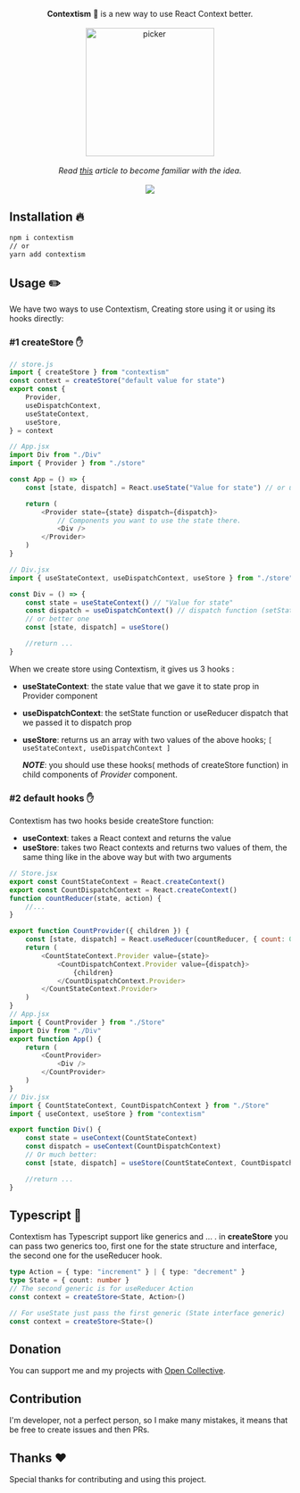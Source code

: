 <p align="center">
    <b>Contextism</b> 🤩 is a new way to use React Context better.
    <br>
    <br>
    <img width="230" height="230" alt="picker" src="https://github.com/Aslemammad/Contextism/blob/master/logo.png?raw=true">
    <br>
    <br>
    <i>Read
        <a title="Team email, team chat, team tasks, one app" href="https://kentcdodds.com/blog/how-to-use-react-context-effectively">this</a>
	    article to become familiar with the idea.
    </i>
    <br>
    <br>
    <img src="https://img.shields.io/npm/l/contextism" />
</p>

## Installation 🔥

```bash
npm i contextism
// or 
yarn add contextism
```

## Usage ✏️
We have two ways to use Contextism, Creating store using it or using its hooks directly:

### #1 createStore ✋

```js
// store.js
import { createStore } from "contextism"
const context = createStore("default value for state")
export const {
    Provider,
    useDispatchContext,
    useStateContext,
    useStore,
} = context

// App.jsx
import Div from "./Div"
import { Provider } from "./store"

const App = () => {
    const [state, dispatch] = React.useState("Value for state") // or useReducer

    return (
        <Provider state={state} dispatch={dispatch}>
            // Components you want to use the state there.
            <Div />
        </Provider>
    )
}

// Div.jsx
import { useStateContext, useDispatchContext, useStore } from "./store"

const Div = () => {
    const state = useStateContext() // "Value for state"
    const dispatch = useDispatchContext() // dispatch function (setState) in App
    // or better one
    const [state, dispatch] = useStore()

    //return ...
}
```

When we create store using Contextism, it gives us 3 hooks :<br>

- **useStateContext**: the state value that we gave it to state prop in Provider component
- **useDispatchContext**: the setState function or useReducer dispatch that we passed it to dispatch prop
- **useStore**: returns us an array with two values of the above hooks; `[ useStateContext, useDispatchContext ]`

  ***NOTE***: you should use these hooks( methods of createStore function) in child components of *Provider* component.
  
### #2 default hooks ✋
Contextism has two hooks beside createStore function:

- **useContext**: takes a React context and returns the value
- **useStore**: takes two React contexts and returns two values of them, the same thing like in the above way but with two arguments


```js
// Store.jsx
export const CountStateContext = React.createContext()
export const CountDispatchContext = React.createContext()
function countReducer(state, action) {
    //...
}

export function CountProvider({ children }) {
    const [state, dispatch] = React.useReducer(countReducer, { count: 0 })
    return (
        <CountStateContext.Provider value={state}>
            <CountDispatchContext.Provider value={dispatch}>
                {children}
            </CountDispatchContext.Provider>
        </CountStateContext.Provider>
    )
}
// App.jsx
import { CountProvider } from "./Store"
import Div from "./Div"
export function App() {
    return (
        <CountProvider>
            <Div />
        </CountProvider>
    )
}
// Div.jsx
import { CountStateContext, CountDispatchContext } from "./Store"
import { useContext, useStore } from "contextism"

export function Div() {
    const state = useContext(CountStateContext)
    const dispatch = useContext(CountDispatchContext)
    // Or much better:
    const [state, dispatch] = useStore(CountStateContext, CountDispatchContext)

    //return ...
}
```


## Typescript 🔷
Contextism has Typescript support like generics and ... . in **createStore** you can pass two generics too, first one for the state structure and interface, the second one for the useReducer hook.


```ts
type Action = { type: "increment" } | { type: "decrement" }
type State = { count: number }
// The second generic is for useReducer Action
const context = createStore<State, Action>()

// For useState just pass the first generic (State interface generic)
const context = createStore<State>()
```

## Donation
You can support me and my projects with [Open Collective](https://opencollective.com/contextism).

## Contribution 
I'm developer, not a perfect person, so I make many mistakes, it means that be free to create issues and then PRs.

## Thanks ❤️ 

Special thanks for contributing and using this project.
